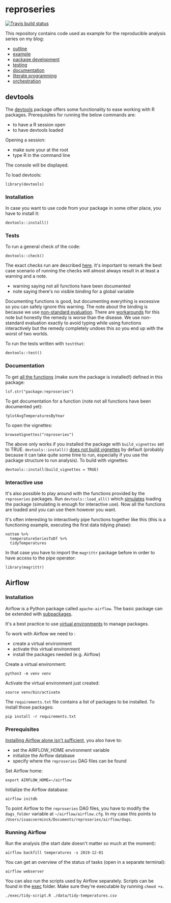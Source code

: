 # reproseries

<!-- badges: start -->
  [![Travis build status](https://travis-ci.org/IsaacVerm/reproseries.svg?branch=master)](https://travis-ci.org/IsaacVerm/reproseries)
  <!-- badges: end -->

This repository contains code used as example for the reproducible analysis series on my blog:

- [outline](https://isaacverm.github.io/posts/reproducible-analysis-outline/)
- [example](https://isaacverm.github.io/posts/reproducible-analysis-example/)
- [package development](https://isaacverm.github.io/posts/reproducible-analysis-package-dev/)
- [testing](https://isaacverm.github.io/posts/reproducible-analysis-testing/)
- [documentation](https://isaacverm.github.io/posts/reproducible-analysis-documentation/)
- [literate programming](https://isaacverm.github.io/posts/reproducible-analysis-literate-programming/)
- [orchestration](https://isaacverm.github.io/posts/reproducible-analysis-orchestration/)

## devtools

The [devtools](https://github.com/rstudio/cheatsheets/raw/master/package-development.pdf) package offers some functionality to ease working with R packages. Prerequisites for running the below commands are:

- to have a R session open
- to have devtools loaded

Opening a session:

- make sure your at the root
- type R in the command line

The console will be displayed.

To load devtools:

```
library(devtools)
```

### Installation

In case you want to use code from your package in some other place, you have to install it:

```
devtools::install()
```

### Tests

To run a general check of the code:

```
devtools::check()
```

The exact checks run are described [here](http://r-pkgs.had.co.nz/check.html). It's important to remark the best case scenario of running the checks will almost always result in at least a warning and a note.

- warning saying not all functions have been documented
- note saying there's no visible binding for a global variable

Documenting functions is good, but documenting everything is excessive so you can safely ignore this warning. The note about the binding is because we use [non-standard evaluation](http://adv-r.had.co.nz/Computing-on-the-language.html). There are [workarounds](https://www.r-bloggers.com/no-visible-binding-for-global-variable/) for this note but honestly the remedy is worse than the disease. We use non-standard evaluation exactly to avoid typing while using functions interactively but the remedy completely undoes this so you end up with the worst of two worlds.

To run the tests written with `testthat`:

```
devtools::test()
```

### Documentation

To get [all the functions](https://stackoverflow.com/questions/30392542/is-there-a-command-in-r-to-view-all-the-functions-present-in-a-package) (make sure the package is installed!) defined in this package:

```
lsf.str("package:reproseries")
```

To get documentation for a function (note not all functions have been documented yet):

```
?plotAvgTemperaturesByYear
```

To open the vignettes:

```
browseVignettes("reproseries")
```

The above only works if you installed the package with `build_vignettes` set to TRUE. `devtools::install()` [does not build vignettes](https://stackoverflow.com/questions/33614660/knitr-rmd-vignettes-do-not-appear-with-vignette) by default (probably because it can take quite some time to run, especially if you use the package structure to run analysis). To build with vignettes:

```
devtools::install(build_vignettes = TRUE)
```

### Interactive use

It's also possible to play around with the functions provided by the `reproseries` packages. Run `devtools::load_all()` which [simulates](https://www.r-project.org/nosvn/pandoc/devtools.html) loading the package (simulating is enough for interactive use). Now all the functions are loaded and you can use them however you want.

It's often interesting to interactively pipe functions together like this (this is a functioning example, executing the first data tidying phase):

```
nottem %>%
  temperatureSeriesToDf %>%
  tidyTemperatures
```

In that case you have to import the `magrittr` package before in order to have access to the pipe operator:

```
library(magrittr)
```

## Airflow

### Installation

Airflow is a Python package called `apache-airflow`. The basic package can be extended with [subpackages](https://airflow.apache.org/docs/stable/installation.html).

It's a best practice to use [virtual environments](https://docs.python.org/3/tutorial/venv.html) to manage packages.

To work with Airflow we need to :

- create a virtual environment
- activate this virtual environment
- install the packages needed (e.g. Airflow)

Create a virtual environment:

```
python3 -m venv venv
```

Activate the virtual environment just created:

```
source venv/bin/activate
```

The `requirements.txt` file contains a list of packages to be installed. To install those packages:

```
pip install -r requirements.txt
```

### Prerequisites

[Installing Airflow alone isn't sufficient](https://airflow.apache.org/docs/stable/start.html), you also have to:

- set the AIRFLOW_HOME environment variable
- initialize the Airflow database
- specify where the `reproseries` DAG files can be found

Set Airflow home:

```
export AIRFLOW_HOME=~/airflow
```

Initialize the Airflow database:

```
airflow initdb
```

To point Airflow to the `reproseries` DAG files, you have to modify the `dags_folder` variable at `~/airflow/airflow.cfg`. In my case this points to `/Users/isaacverminck/Documents/reproseries/airflow/dags`.

### Running Airflow

Run the analysis (the start date doesn't matter so much at the moment):

```
airflow backfill temperatures -s 2019-12-01
```

You can get an overview of the status of tasks (open in a separate terminal):

```
airflow webserver
```

You can also run the scripts used by Airflow separately. Scripts can be found in the [exec](http://r-pkgs.had.co.nz/misc.html) folder. Make sure they're executable by running `chmod +x`.

```
./exec/tidy-script.R ./data/tidy-temperatures.csv
```